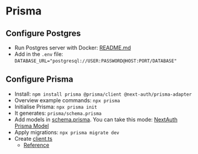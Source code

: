 # Prisma

## Configure Postgres

* Run Postgres server with Docker: [README.md](../postgres-server/README.md)
* Add in the `.env` file: `DATABASE_URL="postgresql://USER:PASSWORD@HOST:PORT/DATABASE"`

## Configure Prisma

* Install: `npm install prisma @prisma/client @next-auth/prisma-adapter`
* Overview example commands: `npx prisma`
* Initialise Prisma: `npx prisma init`
* It generates: `prisma/schema.prisma`
* Add models in [schema.prisma](prisma/schema.prisma). You can take this mode: [NextAuth Prisma Model](https://next-auth.js.org/v3/adapters/prisma#setup)
* Apply migrations: `npx prisma migrate dev`
* Create [client.ts](prisma/client.ts)
  * [Reference](https://www.prisma.io/docs/orm/more/help-and-troubleshooting/help-articles/nextjs-prisma-client-dev-practices#solution)
